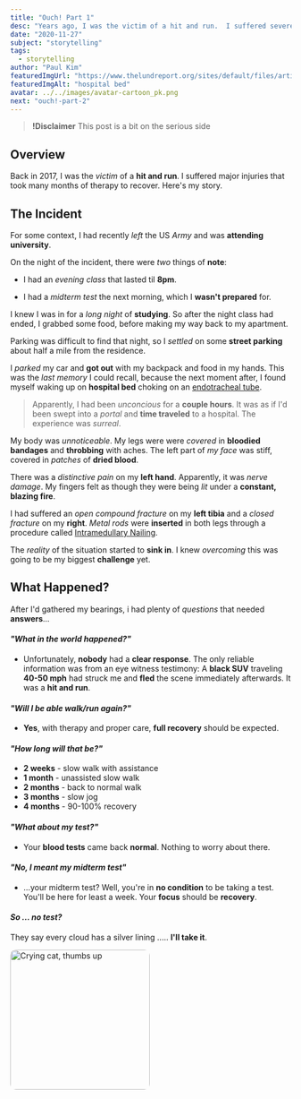 ```yaml
---
title: "Ouch! Part 1"
desc: "Years ago, I was the victim of a hit and run.  I suffered severe injuries that took many months to recover.  Here's my story."
date: "2020-11-27"
subject: "storytelling"
tags:
  - storytelling
author: "Paul Kim"
featuredImgUrl: "https://www.thelundreport.org/sites/default/files/article-images/Hospital%20dark%20hallway%20with%20doctors%20and%20gurney.jpg"
featuredImgAlt: "hospital bed"
avatar: ../../images/avatar-cartoon_pk.png
next: "ouch!-part-2"
---
```


> **!Disclaimer** This post is a bit on the serious side

## Overview

Back in 2017, I was the *victim* of a **hit and run**. I suffered major injuries that took many months of therapy to recover. Here's my story.

## The Incident

For some context, I had recently *left* the US *Army* and was **attending university**.

On the night of the incident, there were *two* things of **note**:

- I had an *evening class* that lasted til **8pm**.

- I had a *midterm test* the next morning, which I **wasn't prepared** for.

I knew I was in for a *long night* of **studying**. So after the night class had ended, I grabbed some food, before making my way back to my apartment.

Parking was difficult to find that night, so I *settled* on some **street parking** about half a mile from the residence.

I *parked* my car and **got out** with my backpack and food in my hands. This was the *last memory* I could recall, because the next moment after, I found myself waking up on **hospital bed** choking on an [endotracheal tube](https://www.ncbi.nlm.nih.gov/books/NBK539747/).

> Apparently, I had been *unconcious* for a **couple hours**. It was as if I'd been swept into a *portal* and **time traveled** to a hospital. The experience was *surreal*.

My body was *unnoticeable*. My legs were were *covered* in **bloodied bandages** and **throbbing** with aches. The left part of *my face* was stiff, covered in *patches* of **dried blood**.

There was a *distinctive pain* on my **left hand**. Apparently, it was *nerve damage*. My fingers felt as though they were being *lit* under a **constant, blazing fire**.

I had suffered an *open compound fracture* on my **left tibia** and a *closed fracture* on my **right**. *Metal rods* were **inserted** in both legs through a procedure called [Intramedullary Nailing](https://orthoinfo.aaos.org/en/diseases--conditions/tibia-shinbone-shaft-fractures/#:~:text=Intramedullary%20nailing.&text=During%20this%20procedure%2C%20a%20specially,in%20proper%20position%20during%20healing.).

The *reality* of the situation started to **sink in**. I knew *overcoming* this was going to be my biggest **challenge** yet.

## What Happened?

After I'd gathered my bearings, i had plenty of *questions* that needed **answers**...

#### *"What in the world happened?"*

- Unfortunately, **nobody** had a **clear response**. The only reliable information was from an eye witness testimony: A **black SUV** traveling **40-50 mph** had struck me and **fled** the scene immediately afterwards. It was a **hit and run**.

#### *"Will I be able walk/run again?"*

- **Yes**, with therapy and proper care, **full recovery** should be expected.

#### *"How long will that be?"*

- **2 weeks** - slow walk with assistance
- **1 month** - unassisted slow walk
- **2 months** - back to normal walk
- **3 months** - slow jog
- **4 months** - 90-100% recovery

#### *"What about my test?"*

- Your **blood tests** came back **normal**. Nothing to worry about there.

#### *"No, I meant my midterm test"*

- ...your midterm test? Well, you're in **no condition** to be taking a test. You'll be here for least a week. Your **focus** should be **recovery**.

#### *So ... no test?*

They say every cloud has a silver lining ..... **I'll take it**.

<img src="https://en.meming.world/images/en/thumb/1/13/Thumbs_Up_Crying_Cat.jpg/300px-Thumbs_Up_Crying_Cat.jpg"
     alt="Crying cat, thumbs up"
     style="border-radius: 10px; height: 250px;" />
